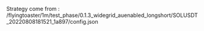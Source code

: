 Strategy come from : /flyingtoaster/1m/test_phase/0.1.3_widegrid_auenabled_longshort/SOLUSDT_20220808181521_1a897/config.json